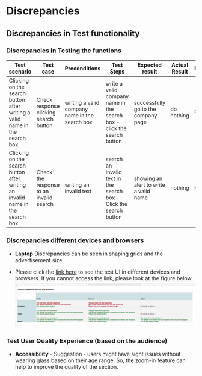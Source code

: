 # Discrepancies
## Discrepancies in Test functionality
### Discrepancies in Testing the functions
Test scenario | Test case | Preconditions | Test Steps | Expected result | Actual Result | Pass/Fail
--- | --- | --- | --- | --- | --- | --- 
Clicking on the search button after writing a valid name in the search box | Check response clicking search button | writing a valid company name in the search box | write a valid company name in the search box - click the search button | successfully go to the company page | do nothing | Fail
Clicking on the search button after writing an invalid name in the search box | Check the response to an invalid search | writing an invalid text | search an invalid text in the search box - Click the search button | showing an alert to write a valid name | nothing | Fail

### Discrepancies different devices and browsers
 
* **Laptop** Discrepancies can be seen in shaping grids and the advertisement size.

* Please click the [link here](https://docs.google.com/spreadsheets/d/1D4OJI2TJaegStWWI4GHoa9xqtC5IaErsI1go1PyUTEE/edit?usp=sharing) to see the test UI in different devices and browsers. If you cannot access the link, please look at the figure below.
![image](TestUI.png)

### Test User Quality Experience (based on the audience)
* **Accessibility** - Suggestion - users might have sight issues without wearing glass based on their age range. So, the zoom-in feature can help to improve the quality of the section.